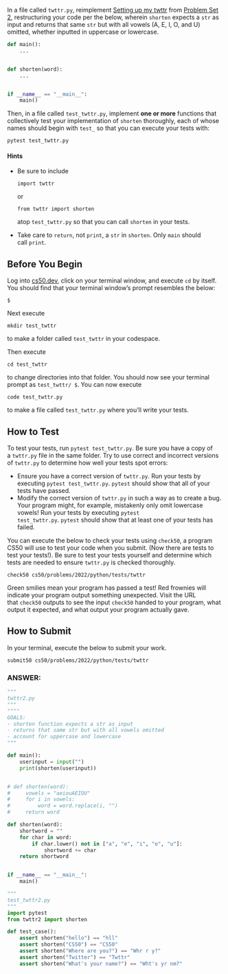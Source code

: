 In a file called `twttr.py`, reimplement [Setting up my twttr](https://cs50.harvard.edu/python/2022/psets/2/twttr/) from [Problem Set 2](https://cs50.harvard.edu/python/2022/psets/2/), restructuring your code per the below, wherein `shorten` expects a `str` as input and returns that same `str` but with all vowels (A, E, I, O, and U) omitted, whether inputted in uppercase or lowercase.

```python
def main():
    ...


def shorten(word):
    ...


if __name__ == "__main__":
    main()
```

Then, in a file called `test_twttr.py`, implement **one or more** functions that collectively test your implementation of `shorten` thoroughly, each of whose names should begin with `test_` so that you can execute your tests with:

```
pytest test_twttr.py
```

#### Hints
- Be sure to include
    ```
    import twttr
    ```
    or
    ```
    from twttr import shorten
    ```
    atop `test_twttr.py` so that you can call `shorten` in your tests.
    
- Take care to `return`, not `print`, a `str` in `shorten`. Only `main` should call `print`.

## Before You Begin

Log into [cs50.dev](https://cs50.dev/), click on your terminal window, and execute `cd` by itself. You should find that your terminal window’s prompt resembles the below:

```
$
```

Next execute

```
mkdir test_twttr
```

to make a folder called `test_twttr` in your codespace.

Then execute

```
cd test_twttr
```

to change directories into that folder. You should now see your terminal prompt as `test_twttr/ $`. You can now execute

```
code test_twttr.py
```

to make a file called `test_twttr.py` where you’ll write your tests.

## How to Test

To test your tests, run `pytest test_twttr.py`. Be sure you have a copy of a `twttr.py` file in the same folder. Try to use correct and incorrect versions of `twttr.py` to determine how well your tests spot errors:

- Ensure you have a correct version of `twttr.py`. Run your tests by executing `pytest test_twttr.py`. `pytest` should show that all of your tests have passed.
- Modify the correct version of `twttr.py` in such a way as to create a bug. Your program might, for example, mistakenly only omit lowercase vowels! Run your tests by executing `pytest test_twttr.py`. `pytest` should show that at least one of your tests has failed.

You can execute the below to check your tests using `check50`, a program CS50 will use to test your code when you submit. (Now there are tests to test your tests!). Be sure to test your tests yourself and determine which tests are needed to ensure `twttr.py` is checked thoroughly.

```
check50 cs50/problems/2022/python/tests/twttr
```

Green smilies mean your program has passed a test! Red frownies will indicate your program output something unexpected. Visit the URL that `check50` outputs to see the input `check50` handed to your program, what output it expected, and what output your program actually gave.

## How to Submit

In your terminal, execute the below to submit your work.

```
submit50 cs50/problems/2022/python/tests/twttr
```


### ANSWER:

```python
"""
twttr2.py
"""
""""
GOALS:
- shorten function expects a str as input
- returns that same str but with all vowels omitted
- account for uppercase and lowercase
"""

def main():
    userinput = input("")
    print(shorten(userinput))


# def shorten(word):
#     vowels = "aeiouAEIOU"
#     for i in vowels:
#         word = word.replace(i, "")
#     return word

def shorten(word):
    shortword = ""
    for char in word:
        if char.lower() not in ["a", "e", "i", "o", "u"]:
            shortword += char
    return shortword


if __name__ == "__main__":
    main()
```

```python
"""
test_twttr2.py
"""
import pytest
from twttr2 import shorten

def test_case():
    assert shorten("hello") == "hll"
    assert shorten("CS50") == "CS50"
    assert shorten("Where are you?") == "Whr r y?"
    assert shorten("Twitter") == "Twttr"
    assert shorten("What's your name?") == "Wht's yr nm?"
```
